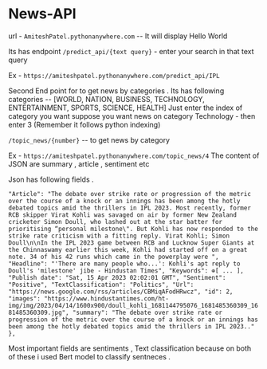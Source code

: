 # News-API

 url - `AmiteshPatel.pythonanywhere.com` -- It will display Hello World
 
Its has endpoint  `/predict_api/{text query}`  - enter your search in that text query

Ex -  `https://amiteshpatel.pythonanywhere.com/predict_api/IPL`

Second End point for to get news by categories . 
Its has following categories --  [WORLD, NATION, BUSINESS, TECHNOLOGY, ENTERTAINMENT, SPORTS, SCIENCE, HEALTH]
Just enter the index of category you want suppose you want news on category Technology - then enter 3 (Remember it follows python indexing)

`/topic_news/{number}` -- to get news by category

Ex - `https://amiteshpatel.pythonanywhere.com/topic_news/4`
The content of JSON are summary , article , sentiment etc

Json has following fields .

`
        "Article": "The debate over strike rate or progression of the metric over the course of a knock or an innings has been among the hotly debated topics amid the thrillers in IPL 2023. Most recently, former RCB skipper Virat Kohli was savaged on air by former New Zealand cricketer Simon Doull, who lashed out at the star batter for prioritising “personal milestone\". But Kohli has now responded to the strike rate criticism with a fitting reply. Virat Kohli; Simon Doull\n\nIn the IPL 2023 game between RCB and Lucknow Super Giants at the Chinnaswamy earlier this week, Kohli had started off on a great note. 34 of his 42 runs which came in the powerplay were ",
        "Headline": "'There are many people who...': Kohli's apt reply to Doull's 'milestone' jibe - Hindustan Times",
        "Keywords": ⊕[ ... ],
        "Publish date": "Sat, 15 Apr 2023 02:02:01 GMT",
        "Sentiment": "Positive",
        "TextClassification": "Politics",
        "Url": "https://news.google.com/rss/articles/CBMiqAFodHRwcz",
        "id": 2,
        "images": "https://www.hindustantimes.com/ht-img/img/2023/04/14/1600x900/doull_kohli_1681144795076_1681485360309_1681485360309.jpg",
        "summary": "The debate over strike rate or progression of the metric over the course of a knock or an innings has been among the hotly debated topics amid the thrillers in IPL 2023.."
    },
`

Most important fields are sentiments , Text classification because on both of these i used Bert model to classify sentneces . 
